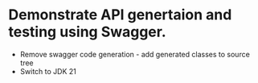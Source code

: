 # Demonstrate API genertaion and testing using Swagger.

- Remove swagger code generation - add generated classes to source tree
- Switch to JDK 21
